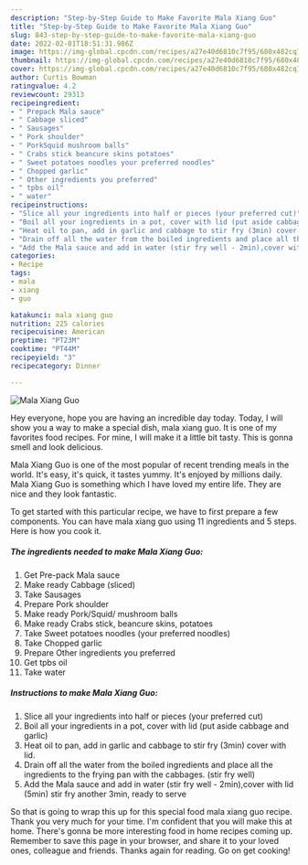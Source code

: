 ```yaml
---
description: "Step-by-Step Guide to Make Favorite Mala Xiang Guo"
title: "Step-by-Step Guide to Make Favorite Mala Xiang Guo"
slug: 843-step-by-step-guide-to-make-favorite-mala-xiang-guo
date: 2022-02-01T18:51:31.986Z
image: https://img-global.cpcdn.com/recipes/a27e40d6810c7f95/680x482cq70/mala-xiang-guo-recipe-main-photo.jpg
thumbnail: https://img-global.cpcdn.com/recipes/a27e40d6810c7f95/680x482cq70/mala-xiang-guo-recipe-main-photo.jpg
cover: https://img-global.cpcdn.com/recipes/a27e40d6810c7f95/680x482cq70/mala-xiang-guo-recipe-main-photo.jpg
author: Curtis Bowman
ratingvalue: 4.2
reviewcount: 29313
recipeingredient:
- " Prepack Mala sauce"
- " Cabbage sliced"
- " Sausages"
- " Pork shoulder"
- " PorkSquid mushroom balls"
- " Crabs stick beancure skins potatoes"
- " Sweet potatoes noodles your preferred noodles"
- " Chopped garlic"
- " Other ingredients you preferred"
- " tpbs oil"
- " water"
recipeinstructions:
- "Slice all your ingredients into half or pieces (your preferred cut)"
- "Boil all your ingredients in a pot, cover with lid (put aside cabbage and garlic)"
- "Heat oil to pan, add in garlic and cabbage to stir fry (3min) cover with lid."
- "Drain off all the water from the boiled ingredients and place all the ingredients to the frying pan with the cabbages. (stir fry well)"
- "Add the Mala sauce and add in water (stir fry well - 2min),cover with lid (5min) stir fry another 3min, ready to serve"
categories:
- Recipe
tags:
- mala
- xiang
- guo

katakunci: mala xiang guo 
nutrition: 225 calories
recipecuisine: American
preptime: "PT23M"
cooktime: "PT44M"
recipeyield: "3"
recipecategory: Dinner

---
```



![Mala Xiang Guo](https://img-global.cpcdn.com/recipes/a27e40d6810c7f95/680x482cq70/mala-xiang-guo-recipe-main-photo.jpg)

Hey everyone, hope you are having an incredible day today. Today, I will show you a way to make a special dish, mala xiang guo. It is one of my favorites food recipes. For mine, I will make it a little bit tasty. This is gonna smell and look delicious.

Mala Xiang Guo is one of the most popular of recent trending meals in the world. It's easy, it's quick, it tastes yummy. It's enjoyed by millions daily. Mala Xiang Guo is something which I have loved my entire life. They are nice and they look fantastic.




To get started with this particular recipe, we have to first prepare a few components. You can have mala xiang guo using 11 ingredients and 5 steps. Here is how you cook it.

<!--inarticleads1-->

##### The ingredients needed to make Mala Xiang Guo:

1. Get  Pre-pack Mala sauce
1. Make ready  Cabbage (sliced)
1. Take  Sausages
1. Prepare  Pork shoulder
1. Make ready  Pork/Squid/ mushroom balls
1. Make ready  Crabs stick, beancure skins, potatoes
1. Take  Sweet potatoes noodles (your preferred noodles)
1. Take  Chopped garlic
1. Prepare  Other ingredients you preferred
1. Get  tpbs oil
1. Take  water




<!--inarticleads2-->

##### Instructions to make Mala Xiang Guo:

1. Slice all your ingredients into half or pieces (your preferred cut)
1. Boil all your ingredients in a pot, cover with lid (put aside cabbage and garlic)
1. Heat oil to pan, add in garlic and cabbage to stir fry (3min) cover with lid.
1. Drain off all the water from the boiled ingredients and place all the ingredients to the frying pan with the cabbages. (stir fry well)
1. Add the Mala sauce and add in water (stir fry well - 2min),cover with lid (5min) stir fry another 3min, ready to serve




So that is going to wrap this up for this special food mala xiang guo recipe. Thank you very much for your time. I'm confident that you will make this at home. There's gonna be more interesting food in home recipes coming up. Remember to save this page in your browser, and share it to your loved ones, colleague and friends. Thanks again for reading. Go on get cooking!
